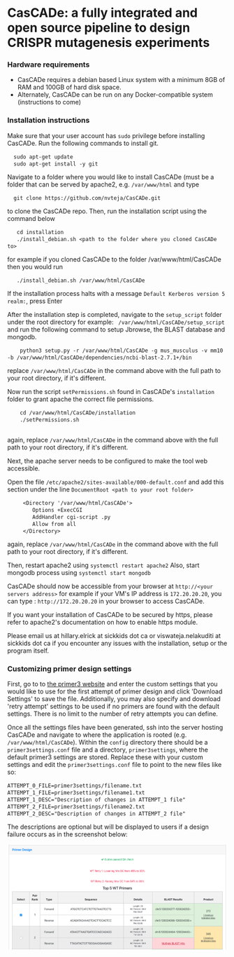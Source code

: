 # CasCADe: a fully integrated and open source pipeline to design CRISPR mutagenesis experiments

### Hardware requirements
 - CasCADe requires a debian based Linux system with a minimum 8GB of RAM and 100GB of hard disk space. 
 - Alternately, CasCADe can be run on any Docker-compatible system (instructions to come)
### Installation instructions
  Make sure that your user account has ```sudo``` privilege before installing CasCADe.
  Run the following commands to install git.
  ```
    sudo apt-get update
    sudo apt-get install -y git
  ```
  Navigate to a folder where you would like to install CasCADe (must be a folder that can be served by apache2, e.g. ```/var/www/html``` and type
  ```
    git clone https://github.com/nvteja/CasCADe.git 
  ```    
  to clone the CasCADe repo.
 Then, run the installation script using the command below
 ```
    cd installation
    ./install_debian.sh <path to the folder where you cloned CasCADe to>
 ```
for example if you cloned CasCADe to  the folder /var/www/html/CasCADe then you would run
 ```
    ./install_debian.sh /var/www/html/CasCADe
 ```
If the installation process halts with a message ```Default Kerberos version 5 realm:```, press Enter

After the installation step is completed, navigate to the ```setup_script``` folder under the root directory for example: ``` /var/www/html/CasCADe/setup_script``` and run the following command to setup Jbrowse, the BLAST database and mongodb.
```
    python3 setup.py -r /var/www/html/CasCADe -g mus_musculus -v mm10 -b /var/www/html/CasCADe/dependencies/ncbi-blast-2.7.1+/bin
```
replace ```/var/www/html/CasCADe``` in the command above with the full path to your root directory, if it's different. 

Now run the script ```setPermissions.sh``` found in CasCADe's ```installation``` folder to grant apache the correct file permissions.
```
    cd /var/www/html/CasCADe/installation
    ./setPermissions.sh
    
```
again, replace ```/var/www/html/CasCADe``` in the command above with the full path to your root directory, if it's different. 

Next, the apache server needs to be configured to make the tool web accessible.

Open the file ```/etc/apache2/sites-available/000-default.conf``` and add this section under the line ```DocumentRoot <path to your root folder>```
```
     <Directory '/var/www/html/CasCADe'>
        Options +ExecCGI
        AddHandler cgi-script .py
        Allow from all
     </Directory>
```
again, replace ```/var/www/html/CasCADe``` in the command above with the full path to your root directory, if it's different. 

Then, restart apache2 using ```systemctl restart apache2```
Also, start mongodb process using ```systemctl start mongodb```

CasCADe should now be accessible from your browser at ```http://<your servers address>``` for example if your VM's IP address is ```172.20.20.20```, you can type : ```http://172.20.20.20``` in your browser to access CasCADe.

If you want your installation of CasCADe to be secured by https, please refer to apache2's documentation on how to enable https module.

Please email us at hillary.elrick at sickkids dot ca  or viswateja.nelakuditi at sickkids dot ca if you encounter any issues with the installation, setup or the program itself.

### Customizing primer design settings
First, go to to [the primer3 website](http://bioinfo.ut.ee/primer3/) and enter the custom settings that you would like to use for the first attempt of primer design and click 'Download Settings' to save the file. Additionally, you may also specify and download 'retry attempt' settings to be used if no primers are found with the default settings. There is no limit to the number of retry attempts you can define.

Once all the settings files have been generated, ssh into the server hosting CasCADe and navigate to where the application is rooted (e.g. ```/var/www/html/CasCADe```). Within the ```config``` directory there should be a ```primer3settings.conf``` file and a directory, ```primer3settings```, where the default primer3 settings are stored. Replace these with your custom settings and edit the ```primer3settings.conf``` file to point to the new files like so:
```
ATTEMPT_0_FILE=primer3settings/filename.txt
ATTEMPT_1_FILE=primer3settings/filename1.txt
ATTEMPT_1_DESC="Description of changes in ATTEMPT_1 file"
ATTEMPT_2_FILE=primer3settings/filename2.txt
ATTEMPT_2_DESC="Description of changes in ATTEMPT_2 file"
```
The descriptions are optional but will be displayed to users if a design failure occurs as in the screenshot below:

![Example of what will be displayed to users after a design failure occurs. The text entered for the description in the primer3settings.conf file will be displayed in red text.](DesignFailureExample.png)
